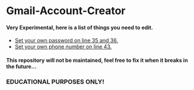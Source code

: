 # Gmail-Account-Creator
#### Very Experimental, here is a list of things you need to edit.
* [Set your own password on line 35 and 36.](https://github.com/CryptxzzX/Gmail-Account-Creator/blob/master/GoogleAccountCreator/Program.cs#L35)
* [Set your own phone number on line 43.](https://github.com/CryptxzzX/Gmail-Account-Creator/blob/master/GoogleAccountCreator/Program.cs#L43)

#### This repository will not be maintained, feel free to fix it when it breaks in the future...

### EDUCATIONAL PURPOSES ONLY!
